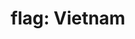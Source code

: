 ---
layout: smileys&emotion
title: "flag: Vietnam"
emoji: flag_vietnam
permalink: 🇻🇳.html
image: assets/img/3moji/flag_vietnam.png
---